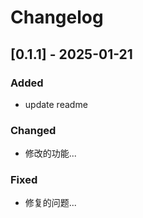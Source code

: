 # Changelog

## [0.1.1] - 2025-01-21

### Added
- update readme

### Changed
- 修改的功能...

### Fixed
- 修复的问题... 